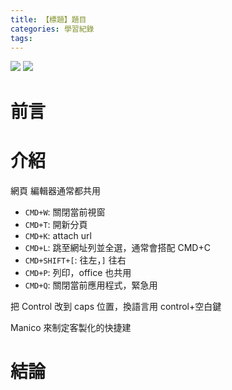 ```yaml
---
title: 【標題】題目
categories: 學習紀錄
tags:
---
```



![](https://nijialin.com/images/2024/)
![](https://nijialin.com/images/common.jpeg)


# 前言

<!-- more -->

# 介紹

網頁 編輯器通常都共用
- `CMD+W`: 關閉當前視窗
- `CMD+T`: 開新分頁
- `CMD+K`: attach url
- `CMD+L`: 跳至網址列並全選，通常會搭配 CMD+C
- `CMD+SHIFT+[`: 往左，`]` 往右
- `CMD+P`: 列印，office 也共用
- `CMD+Q`: 關閉當前應用程式，緊急用

把 Control 改到 caps 位置，換語言用 control+空白鍵


Manico 來制定客製化的快捷建

# 結論
